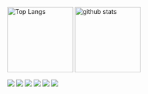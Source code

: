<p align="left"> 
  <img alt="Top Langs" height="150px" src="jaydolphxx-readme-status.vercel.app/api/top-langs/?username=jaydolphXX&layout=compact&count_private=true&show_icons=true&theme=radical" />
  <img alt="github stats" height="150px" src="jaydolphxx-readme-status.vercel.app/api?username=jaydolphXX&count_private=true&show_icons=true&show_icons=true&theme=radical" />
</p>

![](https://github-profile-trophy.vercel.app/?username=jaydolphXX&theme=radical&column=7)
![](https://raw.githubusercontent.com/jaydolphXX/jaydolphXX/main/profile-summary-card-output/radical/0-profile-details.svg)
![](https://raw.githubusercontent.com/jaydolphXX/jaydolphXX/main/profile-summary-card-output/radical/1-repos-per-language.svg)
![](https://raw.githubusercontent.com/jaydolphXX/jaydolphXX/main/profile-summary-card-output/radical/2-most-commit-language.svg)
![](https://raw.githubusercontent.com/jaydolphXX/jaydolphXX/main/profile-summary-card-output/radical/3-stats.svg)
![](https://raw.githubusercontent.com/jaydolphXX/jaydolphXX/main/profile-summary-card-output/radical/4-productive-time.svg)
